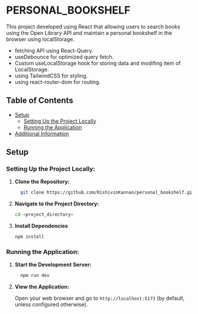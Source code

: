 # PERSONAL_BOOKSHELF

This project developed using React that allowing users to search books using the Open Library API
and maintain a personal bookshelf in the browser using localStorage.

- fetching API using React-Query.
- useDebounce for optimized query fetch.
- Custom useLocalStorage hook for storing data and modifing item of LocalStorage.
- using TailwindCSS for styling.
- using react-router-dom for routing.

## Table of Contents

- [Setup](#setup)
  - [Setting Up the Project Locally](#setting-up-the-project-locally)
  - [Running the Application](#running-the-application)
- [Additional Information](#additional-information)

## Setup

### Setting Up the Project Locally:

1. **Clone the Repository:**


    ```bash
      git clone https://github.com/RishivinKannan/personal_bookshelf.git
    ```

2. **Navigate to the Project Directory:**


    ```bash
    cd <project_directory>
    ```

3. **Install Dependencies**


    ```bash
    npm install
    ```

### Running the Application:

1. **Start the Development Server:**


    ```bash
      npm run dev
    ```

2. **View the Application:**


    Open your web browser and go to `http://localhost:5173` (by default, unless configured otherwise).
